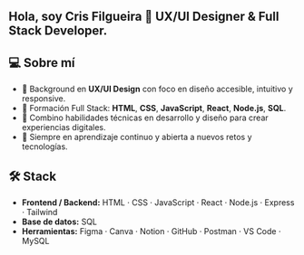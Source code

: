 ## Hola, soy Cris Filgueira 👋 UX/UI Designer & Full Stack Developer.


## 💻 Sobre mí

- 🎨 Background en **UX/UI Design** con foco en diseño accesible, intuitivo y responsive.
- 🧠 Formación Full Stack: **HTML**, **CSS**, **JavaScript**, **React**, **Node.js**, **SQL**.
- 🔄 Combino habilidades técnicas en desarrollo y diseño para crear experiencias digitales.
- 🚀 Siempre en aprendizaje continuo y abierta a nuevos retos y tecnologías.

## 🛠️ Stack 

- **Frontend / Backend:**  HTML · CSS · JavaScript · React · Node.js · Express · Tailwind 
- **Base de datos:** SQL 
- **Herramientas:** Figma · Canva · Notion · GitHub · Postman · VS Code · MySQL
